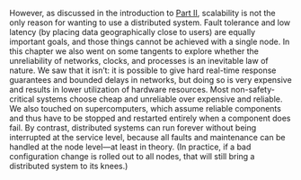 However, as discussed in the introduction to [Part II](part02.html#part_distributed_data), scalability is not the only
reason for wanting to use a distributed system. Fault tolerance and low latency (by placing data
geographically close to users) are equally important goals, and those things cannot be achieved with
a single node. In this chapter we also went on some tangents to explore whether the unreliability of networks,
clocks, and processes is an inevitable law of nature. We saw that it isn’t: it is possible to give
hard real-time response guarantees and bounded delays in networks, but doing so is very expensive and
results in lower utilization of hardware resources. Most non-safety-critical systems choose cheap
and unreliable over expensive and reliable. We also touched on supercomputers, which assume reliable components and thus have to be stopped and
restarted entirely when a component does fail. By contrast, distributed systems can run forever
without being interrupted at the service level, because all faults and maintenance can be handled at
the node level—at least in theory. (In practice, if a bad configuration change is rolled out to
all nodes, that will still bring a distributed system to its knees.)
